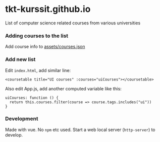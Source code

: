 # tkt-kurssit.github.io

List of computer science related courses from various universities

### Adding courses to the list

Add course info to [assets/courses.json](assets/courses.json)

### Add new list

Edit `index.html`, add similar line:

```
<coursetable title="UI courses" :courses="uiCourses"></coursetable>
```

Also edit App.js, add another computed variable like this:

```
uiCourses: function () {
  return this.courses.filter(course => course.tags.includes("ui"))
}
```

### Development

Made with vue. No `npm` etc used. Start a web local server (`http-server`) to develop.